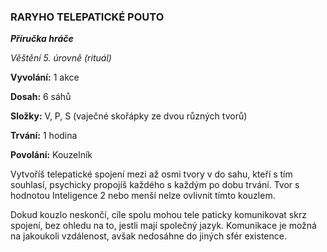 ### RARYHO TELEPATICKÉ POUTO

***Příručka hráče***

*Věštění 5. úrovně* *(rituál)*

**Vyvolání:** 1 akce

**Dosah:** 6 sáhů

**Složky:** V, P, S (vaječné skořápky ze dvou různých tvorů)

**Trvání:** 1 hodina

**Povolání:** Kouzelník

Vytvoříš telepatické spojení mezi až osmi tvory v do sahu, kteří s tím souhlasí, psychicky propojíš každého s každým po dobu trvání. Tvor s hodnotou Inteligence 2 nebo menší nelze ovlivnit tímto kouzlem. 

Dokud kouzlo neskončí, cíle spolu mohou tele paticky komunikovat skrz spojení, bez ohledu na to, jestli mají společný jazyk. Komunikace je možná na jakoukoli vzdálenost, avšak nedosáhne do jiných sfér existence.